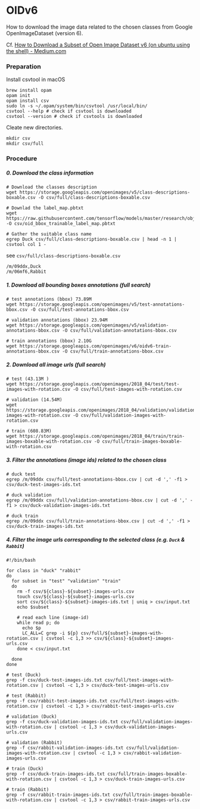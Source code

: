 # OIDv6

How to download the image data related to the chosen classes from Google OpenImageDataset (version 6).

Cf. [How to Download a Subset of Open Image Dataset v6 (on ubuntu using the shell) - Medium.com](https://medium.com/@nicolas.windt/how-to-download-a-subset-of-open-image-dataset-v6-on-ubuntu-using-the-shell-c55336e33b03)


### Preparation

Install csvtool in macOS

```
brew install opam
opam init
opam install csv
sudo ln -s ~/.opam/system/bin/csvtool /usr/local/bin/
csvtool --help # check if csvtool is downloaded
csvtool --version # check if csvtools is downloaded
```

Cleate new directories.

```
mkdir csv
mkdir csv/full
```

### Procedure

##### 0. Download the class information

```
# Download the classes description
wget https://storage.googleapis.com/openimages/v5/class-descriptions-boxable.csv -O csv/full/class-descriptions-boxable.csv

# Downlad the label_map.pbtxt
wget https://raw.githubusercontent.com/tensorflow/models/master/research/object_detection/data/oid_bbox_trainable_label_map.pbtxt -O csv/oid_bbox_trainable_label_map.pbtxt
```

```
# Gather the suitable class name
egrep Duck csv/full/class-descriptions-boxable.csv | head -n 1 | csvtool col 1 -
```

see `csv/full/class-descriptions-boxable.csv`

```
/m/09ddx,Duck
/m/06mf6,Rabbit
```

##### 1. Download all bounding boxes annotations (full search)

```
# test annotations (bbox) 73.89M
wget https://storage.googleapis.com/openimages/v5/test-annotations-bbox.csv -O csv/full/test-annotations-bbox.csv

# validation annotations (bbox) 23.94M
wget https://storage.googleapis.com/openimages/v5/validation-annotations-bbox.csv -O csv/full/validation-annotations-bbox.csv

# train annotations (bbox) 2.10G
wget https://storage.googleapis.com/openimages/v6/oidv6-train-annotations-bbox.csv -O csv/full/train-annotations-bbox.csv

```

##### 2. Download all image urls (full search)

```
# test (43.13M )
wget https://storage.googleapis.com/openimages/2018_04/test/test-images-with-rotation.csv -O csv/full/test-images-with-rotation.csv

# validation (14.54M)
wget https://storage.googleapis.com/openimages/2018_04/validation/validation-images-with-rotation.csv -O csv/full/validation-images-with-rotation.csv

# train (608.83M)
wget https://storage.googleapis.com/openimages/2018_04/train/train-images-boxable-with-rotation.csv -O csv/full/train-images-boxable-with-rotation.csv
```

##### 3. Filter the annotations (image ids) related to the chosen class

```
# duck test
egrep /m/09ddx csv/full/test-annotations-bbox.csv | cut -d ',' -f1 > csv/duck-test-images-ids.txt

# duck validation
egrep /m/09ddx csv/full/validation-annotations-bbox.csv | cut -d ',' -f1 > csv/duck-validation-images-ids.txt

# duck train
egrep /m/09ddx csv/full/train-annotations-bbox.csv | cut -d ',' -f1 > csv/duck-train-images-ids.txt
```


##### 4. Filter the image urls corresponding to the selected class (e.g. `Duck` & `Rabbit`)

```
#!/bin/bash

for class in "duck" "rabbit"
do
  for subset in "test" "validation" "train"
  do
    rm -f csv/${class}-${subset}-images-urls.csv
    touch csv/${class}-${subset}-images-urls.csv
    sort csv/${class}-${subset}-images-ids.txt | uniq > csv/input.txt
    echo $subset

    # read each line (image-id)
    while read p; do
      echo $p
      LC_ALL=C grep -i ${p} csv/full/${subset}-images-with-rotation.csv | csvtool -c 1,3 >> csv/${class}-${subset}-images-urls.csv
    done < csv/input.txt

  done
done

```

```
# test (Duck)
grep -f csv/duck-test-images-ids.txt csv/full/test-images-with-rotation.csv | csvtool -c 1,3 > csv/duck-test-images-urls.csv

# test (Rabbit)
grep -f csv/rabbit-test-images-ids.txt csv/full/test-images-with-rotation.csv | csvtool -c 1,3 > csv/rabbit-test-images-urls.csv

# validation (Duck)
grep -f csv/duck-validation-images-ids.txt csv/full/validation-images-with-rotation.csv | csvtool -c 1,3 > csv/duck-validation-images-urls.csv

# validation (Rabbit)
grep -f csv/rabbit-validation-images-ids.txt csv/full/validation-images-with-rotation.csv | csvtool -c 1,3 > csv/rabbit-validation-images-urls.csv

# train (Duck)
grep -f csv/duck-train-images-ids.txt csv/full/train-images-boxable-with-rotation.csv | csvtool -c 1,3 > csv/duck-train-images-urls.csv

# train (Rabbit)
grep -f csv/rabbit-train-images-ids.txt csv/full/train-images-boxable-with-rotation.csv | csvtool -c 1,3 > csv/rabbit-train-images-urls.csv
```
